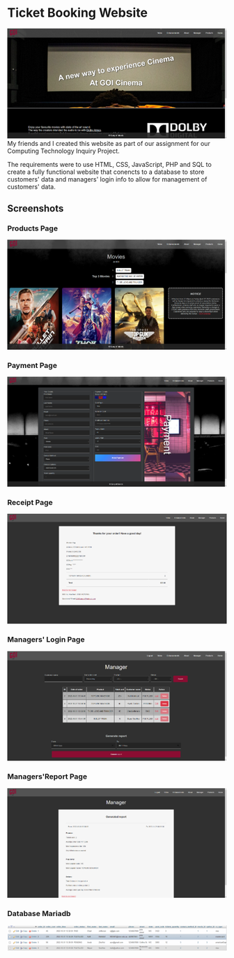# Ticket Booking Website
![Home](https://github.com/andrewzw/Movie-Ticket-Website/blob/main/Screenshots/Home.png)
My friends and I created this website as part of our assignment for our Computing Technology Inquiry Project.


The requirements were to use HTML, CSS, JavaScript, PHP and SQL to create a fully functional website that conencts to a database to store customers' data and managers' login info to allow for management of customers' data.

## Screenshots 
### Products Page
![Products](https://github.com/andrewzw/Movie-Ticket-Website/blob/main/Screenshots/Products.png)
### Payment Page
![Payment](https://github.com/andrewzw/Movie-Ticket-Website/blob/main/Screenshots/Payment.png)
### Receipt Page
![Receipt](https://github.com/andrewzw/Movie-Ticket-Website/blob/main/Screenshots/Receipt.png)
### Managers' Login Page
![Manager](https://github.com/andrewzw/Movie-Ticket-Website/blob/main/Screenshots/Manager.png)
### Managers'Report Page
![ManagerReport](https://github.com/andrewzw/Movie-Ticket-Website/blob/main/Screenshots/ManagerReport.png)
### Database Mariadb
![Database](https://github.com/andrewzw/Movie-Ticket-Website/blob/main/Screenshots/Database.png)
